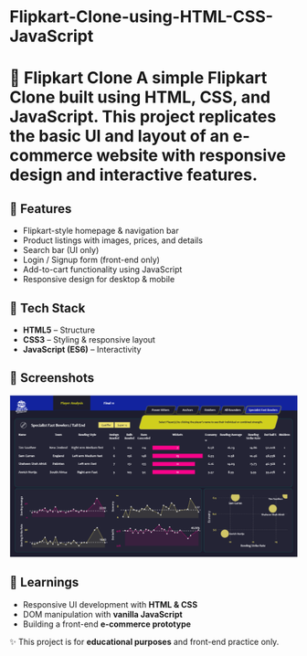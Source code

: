 # Flipkart-Clone-using-HTML-CSS-JavaScript
# 🛒 Flipkart Clone    A simple **Flipkart Clone** built using **HTML, CSS, and JavaScript**.   This project replicates the basic **UI and layout of an e-commerce website** with responsive design and interactive features.

## 🚀 Features  
- Flipkart-style homepage & navigation bar  
- Product listings with images, prices, and details  
- Search bar (UI only)  
- Login / Signup form (front-end only)  
- Add-to-cart functionality using JavaScript  
- Responsive design for desktop & mobile  

## 📂 Tech Stack  
- **HTML5** – Structure  
- **CSS3** – Styling & responsive layout  
- **JavaScript (ES6)** – Interactivity  

## 📸 Screenshots  
<img src="https://github.com/Tushar100700/T20-World-Cup-Dashboard-Power-BI-SQL-Python-/blob/main/720.png">


## 🎯 Learnings  
- Responsive UI development with **HTML & CSS**  
- DOM manipulation with **vanilla JavaScript**  
- Building a front-end **e-commerce prototype**  


✨ This project is for **educational purposes** and front-end practice only.  
